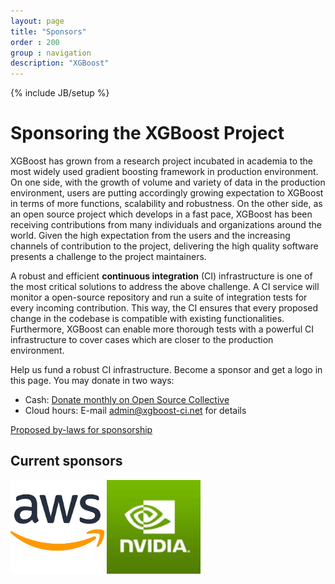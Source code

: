 ```yaml
---
layout: page
title: "Sponsors"
order : 200
group : navigation
description: "XGBoost"
---
```

{% include JB/setup %}

# Sponsoring the XGBoost Project

XGBoost has grown from a research project incubated in academia to the most widely used gradient boosting framework in production environment. On one side, with the growth of volume and variety of data in the production environment, users are putting accordingly growing expectation to XGBoost in terms of more functions, scalability and robustness. On the other side, as an open source project which develops in a fast pace, XGBoost has been receiving contributions from many individuals and organizations around the world. Given the high expectation from the users and the increasing channels of contribution to the project, delivering the high quality software presents a challenge to the project maintainers.

A robust and efficient **continuous integration** (CI) infrastructure is one of the most critical solutions to address the above challenge. A CI service will monitor a open-source repository and run a suite of integration tests for every incoming contribution. This way, the CI ensures that every proposed change in the codebase is compatible with existing functionalities. Furthermore, XGBoost can enable more thorough tests with a powerful CI infrastructure to cover cases which are closer to the production environment.

Help us fund a robust CI infrastructure. Become a sponsor and get a logo in this page. You may donate in two ways:
* Cash: [Donate monthly on Open Source Collective](https://opencollective.com/xgboost)
* Cloud hours: E-mail admin@xgboost-ci.net for details

[Proposed by-laws for sponsorship](https://docs.google.com/document/d/1REQH8UHCLZ5rePsTpQIaSIaI5s9DVFcjWarXvEgQdro/edit?usp=sharing)

## Current sponsors

[![Amazon Web Services](./images/sponsors/aws.png "Amazon Web Services")](https://aws.amazon.com/)
[![NVIDIA](./images/sponsors/nvidia.jpg "NVIDIA")](https://www.nvidia.com/en-us/)

